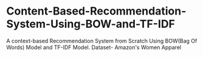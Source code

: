 # Content-Based-Recommendation-System-Using-BOW-and-TF-IDF
A context-based Recommendation System from Scratch Using BOW(Bag Of Words) Model and TF-IDF Model. Dataset- Amazon's Women Apparel

